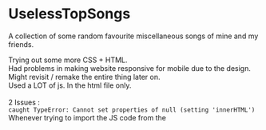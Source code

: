 # UselessTopSongs
A collection of some random favourite miscellaneous songs of mine and my friends.

Trying out some more CSS + HTML. <br>
Had problems in making website responsive for mobile due to the design. Might revisit / remake the entire thing later on. <br>
Used a LOT of js. In the html file only.
<br>
<br>
2 Issues : <br>
`caught TypeError: Cannot set properties of null (setting 'innerHTML')` Whenever trying to import the JS code from the <script> tag in HTML to an external .js file an error is thrown. <br>
Site looks DOGSHIT on mobile. Designed with only web in mind.

<br>
To do : <br>
1) Maybe add some form of background animation for each of the songs? <br>
2) Import the information page from The.Archive.
